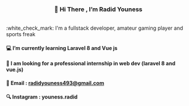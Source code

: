 <h3 align="center">  👋 Hi There , I’m Radid Youness  </h3>
       <br>      
:white_check_mark: I'm a fullstack developer, amateur gaming player and sports freak

 #### :computer:  I’m currently learning Laravel 8 and Vue js 
 #### :pushpin: I am looking for a professional internship in web dev (laravel 8 and vue.js)
 
 #### :e-mail: Email  : radidyouness493@gmail.com
 #### :mag:	Instagram : youness.radid
